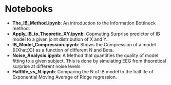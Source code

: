 # Notebooks

* **The_IB_Method.ipynb**:
An introduction to the Information Bottlneck method.
* **Apply_IB_to_Theoretic_XY.ipynb**:
Copmuting Surprise predictor of IB model to a given joint distribution of X and Y.
* **IB_Model_Compression.ipynb**:
Shows the Compression of a model (I(Xhat;X)) as a function of different N and Beta.
* **Noise_Analysis.ipynb**:
A Method that quantifies the quality of model fitting to a given subject. This is done by simulating EEG from theoretical surprise at different noise levels.
* **Halflife_vs_N.ipynb**:
Comparing the N of IB model to the halflife of Exponential Moving Average of Ridge regression.
